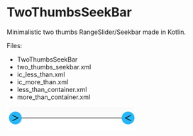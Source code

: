 # TwoThumbsSeekBar

Minimalistic two thumbs RangeSlider/Seekbar made in Kotlin.

Files:

- TwoThumbsSeekBar
- two_thumbs_seekbar.xml
- ic_less_than.xml
- ic_more_than.xml
- less_than_container.xml
- more_than_container.xml

![two thumbs slider](./slider.png)